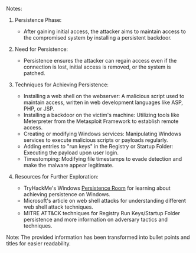 Notes:

1. Persistence Phase:
   - After gaining initial access, the attacker aims to maintain access to the compromised system by installing a persistent backdoor.

2. Need for Persistence:
   - Persistence ensures the attacker can regain access even if the connection is lost, initial access is removed, or the system is patched.

3. Techniques for Achieving Persistence:
   - Installing a web shell on the webserver: A malicious script used to maintain access, written in web development languages like ASP, PHP, or JSP.
   - Installing a backdoor on the victim's machine: Utilizing tools like Meterpreter from the Metasploit Framework to establish remote access.
   - Creating or modifying Windows services: Manipulating Windows services to execute malicious scripts or payloads regularly.
   - Adding entries to "run keys" in the Registry or Startup Folder: Executing the payload upon user login.
   - Timestomping: Modifying file timestamps to evade detection and make the malware appear legitimate.

4. Resources for Further Exploration:
   - TryHackMe's Windows [Persistence Room](https://tryhackme.com/room/windowslocalpersistence) for learning about achieving persistence on Windows.
   - Microsoft's article on web shell attacks for understanding different web shell attack techniques.
   - MITRE ATT&CK techniques for Registry Run Keys/Startup Folder persistence and more information on adversary tactics and techniques.

Note: The provided information has been transformed into bullet points and titles for easier readability.